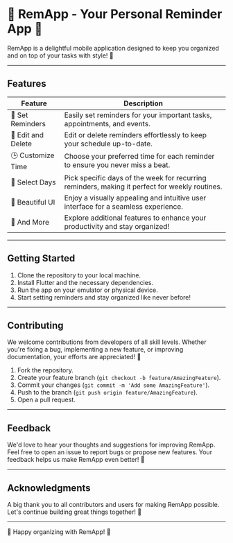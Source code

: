 # 📅 RemApp - Your Personal Reminder App 📌

RemApp is a delightful mobile application designed to keep you organized and on top of your tasks with style! 🚀

---

## Features

| Feature                 | Description                                                                                      |
|-------------------------|--------------------------------------------------------------------------------------------------|
| 🔔 Set Reminders        | Easily set reminders for your important tasks, appointments, and events.                         |
| 📝 Edit and Delete      | Edit or delete reminders effortlessly to keep your schedule up-to-date.                           |
| 🕒 Customize Time       | Choose your preferred time for each reminder to ensure you never miss a beat.                    |
| 📅 Select Days          | Pick specific days of the week for recurring reminders, making it perfect for weekly routines.   |
| 🎨 Beautiful UI         | Enjoy a visually appealing and intuitive user interface for a seamless experience.               |
| 🌟 And More             | Explore additional features to enhance your productivity and stay organized!                     |

---

## Getting Started

1. Clone the repository to your local machine.
2. Install Flutter and the necessary dependencies.
3. Run the app on your emulator or physical device.
4. Start setting reminders and stay organized like never before!

---

## Contributing

We welcome contributions from developers of all skill levels. Whether you're fixing a bug, implementing a new feature, or improving documentation, your efforts are appreciated! 🙌

1. Fork the repository.
2. Create your feature branch (`git checkout -b feature/AmazingFeature`).
3. Commit your changes (`git commit -m 'Add some AmazingFeature'`).
4. Push to the branch (`git push origin feature/AmazingFeature`).
5. Open a pull request.

---

## Feedback

We'd love to hear your thoughts and suggestions for improving RemApp. Feel free to open an issue to report bugs or propose new features. Your feedback helps us make RemApp even better! 💬

---

## Acknowledgments

A big thank you to all contributors and users for making RemApp possible. Let's continue building great things together! 🎉

---

🌟 Happy organizing with RemApp! 🌟
